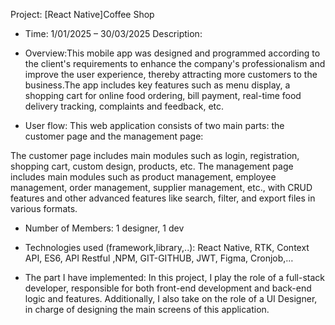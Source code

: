 Project: [React Native]Coffee Shop 

+ Time: 1/01/2025 – 30/03/2025 Description:

+ Overview:This mobile app was designed and programmed according to the client's requirements to enhance the company's professionalism and improve the user experience, thereby attracting more customers to the business.The app includes key features such as menu display, a shopping cart for online food ordering, bill payment, real-time food delivery tracking, complaints and feedback, etc.

+ User flow: This web application consists of two main parts: the customer page and the management page:

 The customer page includes main modules such as login, registration, shopping cart, custom design, products, etc.
 The management page includes main modules such as product management, employee management, order management, supplier management, etc., with CRUD features and other advanced features like search, filter, and export files in various formats.

+ Number of Members: 1 designer, 1 dev

+ Technologies used (framework,library,..):  React Native, RTK, Context API, ES6, API Restful ,NPM, GIT-GITHUB, JWT, Figma, Cronjob,…

+ The part I have implemented: 
In this project, I play the role of a full-stack developer, responsible for both front-end development and back-end logic and features. Additionally, I also take on the role of a UI Designer, in charge of designing the main screens of this application.
